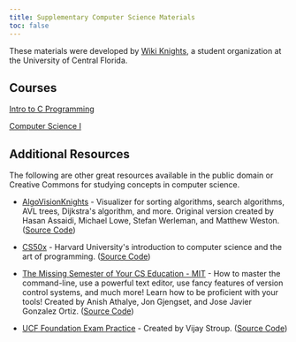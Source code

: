 ```yaml
---
title: Supplementary Computer Science Materials
toc: false
---
```


These materials were developed by [Wiki Knights](https://wikiknights.com), a student organization at the University of Central Florida.

## Courses

[Intro to C Programming](intro-to-c/index.md)

[Computer Science I](cs1/index.md)

## Additional Resources

The following are other great resources available in the public domain or Creative Commons for studying concepts in computer science.

- [AlgoVisionKnights](https://algovisionknights-v2.web.app/) - Visualizer for sorting algorithms, search algorithms, AVL trees, Dijkstra's algorithm, and more. Original version created by Hasan Assaidi, Michael Lowe, Stefan Werleman, and Matthew Weston. ([Source Code](https://github.com/AlgoVisionKnights-V2/adv-react))

- [CS50x](https://cs50.harvard.edu/x/) - Harvard University's introduction to computer science and the art of programming. ([Source Code](https://github.com/cs50))

- [The Missing Semester of Your CS Education - MIT](https://missing.csail.mit.edu/) - How to master the command-line, use a powerful text editor, use fancy features of version control systems, and much more! Learn how to be proficient with your tools! Created by Anish Athalye, Jon Gjengset, and Jose Javier Gonzalez Ortiz. ([Source Code](https://github.com/missing-semester/missing-semester))

- [UCF Foundation Exam Practice](https://ucffe.vijaystroup.com/) - Created by Vijay Stroup. ([Source Code](https://github.com/VijayStroup/ucf-fe))